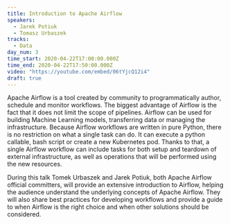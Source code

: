 ```yaml
---
title: Introduction to Apache Airflow
speakers:
  - Jarek Potiuk
  - Tomasz Urbaszek
tracks:
  - Data
day_num: 3
time_start: 2020-04-22T17:00:00.000Z
time_end: 2020-04-22T17:50:00.000Z
video: "https://youtube.com/embed/06tYjcQ12i4"
draft: true
---
```


Apache Airflow is a tool created by community to programmatically author, schedule and monitor workflows. The biggest advantage of Airflow is the fact that it does not limit the scope of pipelines. Airflow can be used for building Machine Learning models, transferring data or managing the infrastructure. Because Airflow workflows are written in pure Python, there is no restriction on what a single task can do. It can execute a python callable, bash script or create a new Kubernetes pod. Thanks to that, a single Airflow workflow can include tasks for both setup and teardown of external infrastructure, as well as operations that will be performed using the new resources.

During this talk Tomek Urbaszek and Jarek Potiuk, both Apache Airflow official committers, will provide an extensive introduction to Airflow, helping the audience understand the underlying concepts of Apache Airflow. They will also share best practices for developing workflows and provide a guide to when Airflow is the right choice and when other solutions should be considered.
